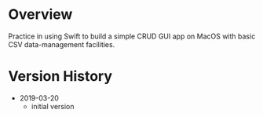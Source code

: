 # Overview

Practice in using Swift to build a simple CRUD GUI app on MacOS with basic CSV 
data-management facilities.

# Version History

- 2019-03-20
    - initial version

